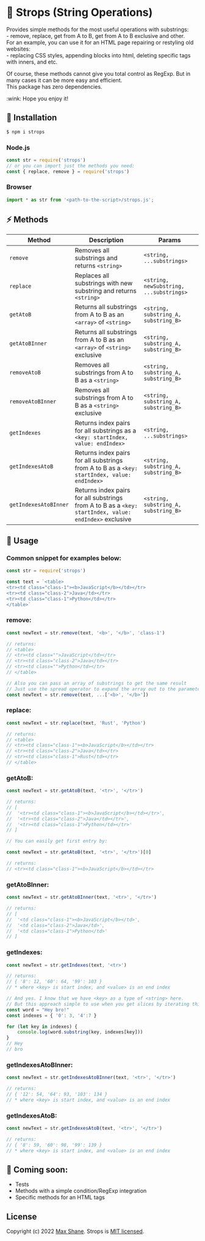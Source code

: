 # :hocho: Strops (String Operations)

<p>Provides simple methods for the most useful operations with substrings:<br/>
- remove, replace, get from A to B, get from A to B exclusive and other.
<br/>For an example, you can use it for an HTML page repairing or restyling old websites:<br/>
- replacing CSS styles, appending blocks into html, deleting specific tags with inners, and etc.</p>
  
<p>Of course, these methods cannot give you total control as RegExp. 
But in many cases it can be more easy and efficient. 
<br/>This package has zero dependencies.</p>

<p>:wink: Hope you enjoy it!</p>

## :pushpin: Installation

```bash
$ npm i strops
```

### Node.js
```js
const str = require('strops')
// or you can import just the methods you need:
const { replace, remove } = require('strops')
```

### Browser
```js
import * as str from '<path-to-the-script>/strops.js';
```

## :zap: Methods

| Method | Description | Params |
|----------------|-------------------------|---------------------------------------|
| `remove` | Removes all substrings and returns `<string>` | `<string, ...substrings>` |
| `replace` | Replaces all substrings with new substring and returns `<string>` | `<string, newSubstring, ...substrings>` |
| `getAtoB` | Returns all substrings from A to B as an `<array>` of `<string>` | `<string, substring_A, substring_B>` |
| `getAtoBInner` | Returns all substrings from A to B as an `<array>` of `<string>` exclusive | `<string, substring_A, substring_B>` |
| `removeAtoB` | Removes all substrings from A to B as a `<string>`| `<string, substring_A, substring_B>` |
| `removeAtoBInner` | Removes all substrings from A to B as a `<string>` exclusive | `<string, substring_A, substring_B>` |
| `getIndexes` | Returns index pairs for all substrings as a `<key: startIndex, value: endIndex>` | `<string, ...substrings>` |
| `getIndexesAtoB` | Returns index pairs for all substrings from A to B  as a `<key: startIndex, value: endIndex>` | `<string, substring_A, substring_B>` |
| `getIndexesAtoBInner` | Returns index pairs for all substrings from A to B  as a `<key: startIndex, value: endIndex>` exclusive | `<string, substring_A, substring_B>` |


## :blue_book: Usage

### Common snippet for examples below:
```js
const str = require('strops')

const text = `<table>
<tr><td class="class-1"><b>JavaScript</b></td></tr>
<tr><td class="class-2">Java</td></tr>
<tr><td class="class-1">Python</td></tr>
</table>`
```

### remove:
```js
const newText = str.remove(text, '<b>', '</b>', 'class-1')

// returns:
// <table>
// <tr><td class="">JavaScript</td></tr>
// <tr><td class="class-2">Java</td></tr>
// <tr><td class="">Python</td></tr>
// </table>

// Also you can pass an array of substrings to get the same result
// Just use the spread operator to expand the array out to the parameters
const newText = str.remove(text, ...['<b>', '</b>'])
```

### replace:
```js
const newText = str.replace(text, 'Rust', 'Python')

// returns:
// <table>
// <tr><td class="class-1"><b>JavaScript</b></td></tr>
// <tr><td class="class-2">Java</td></tr>
// <tr><td class="class-1">Rust</td></tr>
// </table>
```

### getAtoB:
```js
const newText = str.getAtoB(text, '<tr>', '</tr>')

// returns:
// [
//  '<tr><td class="class-1"><b>JavaScript</b></td></tr>',
//  '<tr><td class="class-2">Java</td></tr>',
//  '<tr><td class="class-1">Python</td></tr>'
// ]

// You can easily get first entry by:

const newText = str.getAtoB(text, '<tr>', '</tr>')[0]

// returns:
// <tr><td class="class-1"><b>JavaScript</b></td></tr>
```

### getAtoBInner:
```js
const newText = str.getAtoBInner(text, '<tr>', '</tr>')

// returns:
// [
//  '<td class="class-1"><b>JavaScript</b></td>',
//  '<td class="class-2">Java</td>',
//  '<td class="class-1">Python</td>'
// ]
```

### getIndexes:
```js
const newText = str.getIndexes(text, '<tr>')

// returns:
// { '8': 12, '60': 64, '99': 103 }
// * where <key> is start index, and <value> is an end index

// And yes. I know that we have <key> as a type of <string> here. 
// But this approach simple to use when you get slices by iterating this:
const word = "Hey bro!"
const indexes = { '0': 3, '4':7 }

for (let key in indexes) {
    console.log(word.substring(key, indexes[key]))
}
// Hey
// bro
```

### getIndexesAtoBInner:
```js
const newText = str.getIndexesAtoBInner(text, '<tr>', '</tr>')

// returns:
// { '12': 54, '64': 93, '103': 134 }
// * where <key> is start index, and <value> is an end index
```

### getIndexesAtoB:
```js
const newText = str.getIndexesAtoB(text, '<tr>', '</tr>')

// returns:
// { '8': 59, '60': 98, '99': 139 }
// * where <key> is start index, and <value> is an end index
```

## :dart: Coming soon:

- Tests
- Methods with a simple condition/RegExp integration
- Specific methods for an HTML tags

## License
Copyright (c) 2022 [Max Shane](https://github.com/wellloy1).
Strops is [MIT licensed](./LICENSE).
